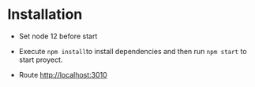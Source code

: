 # Installation

- Set node 12 before start

- Execute ```npm install```to install dependencies and then run ```npm start``` to start proyect.

- Route [http://localhost:3010](http://localhost:3010)
